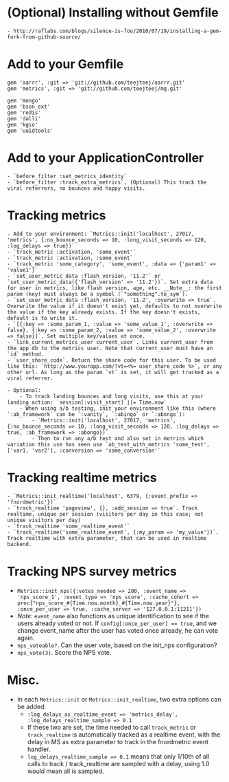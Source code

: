 # (Optional) Installing without Gemfile
	- http://raflabs.com/blogs/silence-is-foo/2010/07/19/installing-a-gem-fork-from-github-source/

# Add to your Gemfile

	gem 'aarrr', :git => 'git://github.com/teejteej/aarrr.git'
	gem 'metrics', :git => 'git://github.com/teejteej/mg.git'

	gem 'mongo'
	gem 'bson_ext'
	gem 'redis'
	gem 'dalli'
	gem 'kgio'
	gem 'uuidtools'

# Add to your ApplicationController

	- `before_filter :set_metrics_identity`
	- `before_filter :track_extra_metrics`. (Optional) This track the viral referrers, no bounces and happy visits.

# Tracking metrics

	- Add to your environment: `Metrics::init('localhost', 27017, 'metrics', {:no_bounce_seconds => 10, :long_visit_seconds => 120, :log_delays => true})`
	- `track_metric :activation, 'some_event'`
	- `track_metric :activation, :some_event`
	- `track_metric 'some_category', 'some_event', :data => {'param1' => 'value1'}`
	- `set_user_metric_data :flash_version, '11.2'` or `set_user_metric_data({'flash_version' => '11.2'})`. Set extra data for user in metrics, like flash version, age, etc. __Note__: the first param (key) must always be a symbol (`"something".to_sym`).
	- `set_user_metric_data :flash_version, '11.2', :overwrite => true`. Overwrite the value if it doesn't exist yet, defaults to not overwrite the value if the key already exists. If the key doesn't exists, default is to write it.
	- `[{:key => :some_param_1, :value => 'some_value_1', :overwrite => false}, {:key => :some_param_2, :value => 'some_value_2', :overwrite => false}]`. Set multiple key/values at once.
	- `link_current_metrics_user current_user`. Links current_user from the app db to the metrics user. Note that current_user must have an `id` method.
	- `user_share_code`. Return the share code for this user. To be used like this: `http://www.yourapp.com/?vt=<%= user_share_code %>`, or any other url. As long as the param `vt` is set, it will get tracked as a viral referrer.

	- Optional:
	    - To track landing bounces and long visits, use this at your landing action: `session[:visit_start] ||= Time.now`
	    - When using a/b testing, init your environment like this (where `:ab_framework` can be `:vanity`, `:abingo` or `:abongo`):
	        - `Metrics::init('localhost', 27017, 'metrics', {:no_bounce_seconds => 10, :long_visit_seconds => 120, :log_delays => true, :ab_framework => :abongo})`
	        - Then to run any a/b test and also set in metrics which variation this use has seen use `ab_test_with_metrics 'some_test', ['var1, 'var2'], :conversion => 'some_conversion'`

# Tracking realtime metrics

	- `Metrics::init_realtime('localhost', 6379, {:event_prefix => 'fnordmetric'})`
	- `track_realtime 'pageview', {}, :add_session => true`. Track realtime, unique per session (visitors per day in this case; not unique visitors per day)
	- `track_realtime 'some_realtime_event'`
	- `track_realtime('some_realtime_event', {:my_param => 'my_value'})`. Track realtime with extra parameter, that can be used in realtime backend.

# Tracking NPS survey metrics

- `Metrics::init_nps({:votes_needed => 200, :event_name => 'nps_score_1', :event_type => 'nps_score', :cache_cohort => proc{"nps_score_#{Time.now.month}_#{Time.now.year}"}, :once_per_user => true, :cache_server => '127.0.0.1:11211'})`
- _Note:_ `event_name` also functions as unique identification to see if the users already voted or not. If `config[:once_per_user] == true`, and we change event_name after the user has voted once already, he can vote again.
- `nps_voteable?`. Can the user vote, based on the init_nps configuration?
- `nps_vote(3)`. Score the NPS vote.

# Misc.

- In each `Metrics::init` or `Metrics::init_realtime`, two extra options can be added:
	- `:log_delays_as_realtime_event => 'metrics_delay', :log_delays_realtime_sample => 0.1`
	- If these two are set, the time needed to call `track_metric` or `track_realtime` is automatically tracked as a realtime event, with the delay in MS as extra parameter to track in the fnordmetric event handler.
	- `log_delays_realtime_sample => 0.1` means that only 1/10th of all calls to track / track_realtime are sampled with a delay, using 1.0 would mean all is sampled.
